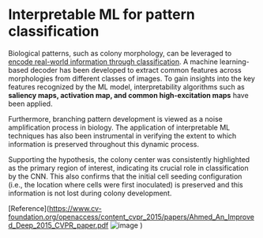 # Interpretable ML for pattern classification

Biological patterns, such as colony morphology, can be leveraged to [encode real-world information through classification](https://doi.org/10.1016/j.patter.2022.100590). A machine learning-based decoder has been developed to extract common features across morphologies from different classes of images. To gain insights into the key features recognized by the ML model, interpretability algorithms such as **saliency maps, activation map, and common high-excitation maps** have been applied.

Furthermore, branching pattern development is viewed as a noise amplification process in biology. The application of interpretable ML techniques has also been instrumental in verifying the extent to which information is preserved throughout this dynamic process.

Supporting the hypothesis, the colony center was consistently highlighted as the primary region of interest, indicating its crucial role in classification by the CNN. This also confirms that the initial cell seeding configuration (i.e., the location where cells were first inoculated) is preserved and this information is not lost during colony development.

[Reference](https://www.cv-foundation.org/openaccess/content_cvpr_2015/papers/Ahmed_An_Improved_Deep_2015_CVPR_paper.pdf
![image](https://github.com/user-attachments/assets/7e4eda74-5f9a-4198-b428-52ee4faa27c4)
)

